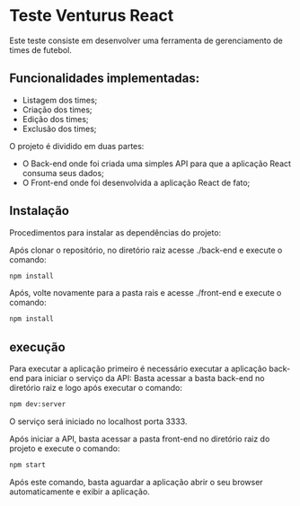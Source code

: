 # Teste Venturus React

Este teste consiste em desenvolver uma ferramenta de gerenciamento de times de futebol.

## Funcionalidades implementadas:
- Listagem dos times;
- Criação dos times;
- Edição dos times;
- Exclusão dos times;

O projeto é dividido em duas partes:
- O Back-end onde foi criada uma simples API para que a aplicação React consuma seus dados;
- O Front-end onde foi desenvolvida a aplicação React de fato;


## Instalação

Procedimentos para instalar as dependências do projeto:

Após clonar o repositório, no diretório raiz acesse ./back-end e execute o comando:

```bash
npm install
```

Após, volte novamente para a pasta rais e acesse ./front-end e execute o comando:

```bash
npm install
```


## execução

Para executar a aplicação primeiro é necessário executar a aplicação back-end para iniciar o serviço da API:
Basta acessar a basta back-end no diretório raiz e logo após executar o comando:

```bash
npm dev:server
```

O serviço será iniciado no localhost porta 3333.

Após iniciar a API, basta acessar a pasta front-end no diretório raiz do projeto e execute o comando:

```bash
npm start
```

Após este comando, basta aguardar a aplicação abrir o seu browser automaticamente e exibir a aplicação.


